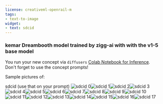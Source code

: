```yaml
---
license: creativeml-openrail-m
tags:
- text-to-image
widget:
- text: sdcid
---
```

### kemar Dreambooth model trained by zigg-ai with with the v1-5 base model

You run your new concept via `diffusers` [Colab Notebook for Inference](https://colab.research.google.com/github/huggingface/notebooks/blob/main/diffusers/sd_dreambooth_inference.ipynb). Don't forget to use the concept prompts! 

Sample pictures of:
  
  
  
  
  
  
  
  
  
  
  
  
  
  
  
  
  
sdcid (use that on your prompt) 
![sdcid 0](https://huggingface.co/zigg-ai/kemar/resolve/main/concept_images/sdcid_%281%29.jpg)![sdcid 1](https://huggingface.co/zigg-ai/kemar/resolve/main/concept_images/sdcid_%282%29.jpg)![sdcid 2](https://huggingface.co/zigg-ai/kemar/resolve/main/concept_images/sdcid_%283%29.jpg)![sdcid 3](https://huggingface.co/zigg-ai/kemar/resolve/main/concept_images/sdcid_%284%29.jpg)![sdcid 4](https://huggingface.co/zigg-ai/kemar/resolve/main/concept_images/sdcid_%285%29.jpg)![sdcid 5](https://huggingface.co/zigg-ai/kemar/resolve/main/concept_images/sdcid_%286%29.jpg)![sdcid 6](https://huggingface.co/zigg-ai/kemar/resolve/main/concept_images/sdcid_%287%29.jpg)![sdcid 7](https://huggingface.co/zigg-ai/kemar/resolve/main/concept_images/sdcid_%288%29.jpg)![sdcid 8](https://huggingface.co/zigg-ai/kemar/resolve/main/concept_images/sdcid_%289%29.jpg)![sdcid 9](https://huggingface.co/zigg-ai/kemar/resolve/main/concept_images/sdcid_%2810%29.jpg)![sdcid 10](https://huggingface.co/zigg-ai/kemar/resolve/main/concept_images/sdcid_%2811%29.jpg)![sdcid 11](https://huggingface.co/zigg-ai/kemar/resolve/main/concept_images/sdcid_%2812%29.jpg)![sdcid 12](https://huggingface.co/zigg-ai/kemar/resolve/main/concept_images/sdcid_%2813%29.jpg)![sdcid 13](https://huggingface.co/zigg-ai/kemar/resolve/main/concept_images/sdcid_%2814%29.jpg)![sdcid 14](https://huggingface.co/zigg-ai/kemar/resolve/main/concept_images/sdcid_%2815%29.jpg)![sdcid 15](https://huggingface.co/zigg-ai/kemar/resolve/main/concept_images/sdcid_%2816%29.jpg)![sdcid 16](https://huggingface.co/zigg-ai/kemar/resolve/main/concept_images/sdcid_%2817%29.jpg)![sdcid 17](https://huggingface.co/zigg-ai/kemar/resolve/main/concept_images/sdcid_%2818%29.jpg)
